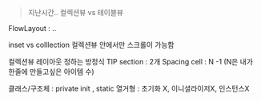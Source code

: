 > 지난시간..
> 컬렉션뷰 vs 테이블뷰

FlowLayout : ..

inset vs colllection
컬렉션뷰 안에서만 스크롤이 가능함

컬렉션뷰 레이아웃 정하는 방정식 TIP
section : 2개 Spacing
cell : N -1 (N은 내가 한줄에 만들고싶은 아이템 수)

클래스/구조체 : private init , static
열거형 : 초기화 X, 이니셜라이저X, 인스턴스X